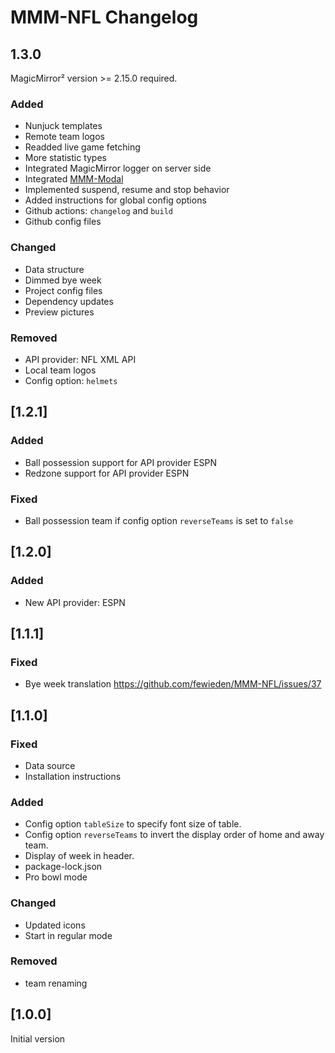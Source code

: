 # MMM-NFL Changelog

## 1.3.0

MagicMirror² version >= 2.15.0 required.

### Added

* Nunjuck templates
* Remote team logos
* Readded live game fetching
* More statistic types
* Integrated MagicMirror logger on server side
* Integrated [MMM-Modal](https://github.com/fewieden/MMM-Modal)
* Implemented suspend, resume and stop behavior
* Added instructions for global config options
* Github actions: `changelog` and `build`
* Github config files

### Changed

* Data structure
* Dimmed bye week
* Project config files
* Dependency updates
* Preview pictures

### Removed

* API provider: NFL XML API
* Local team logos
* Config option: `helmets`

## [1.2.1]

### Added

* Ball possession support for API provider ESPN
* Redzone support for API provider ESPN

### Fixed

* Ball possession team if config option `reverseTeams` is set to `false`

## [1.2.0]

### Added

* New API provider: ESPN

## [1.1.1]

### Fixed

* Bye week translation https://github.com/fewieden/MMM-NFL/issues/37

## [1.1.0]

### Fixed

* Data source
* Installation instructions

### Added

* Config option `tableSize` to specify font size of table.
* Config option `reverseTeams` to invert the display order of home and away team.
* Display of week in header.
* package-lock.json
* Pro bowl mode

### Changed

* Updated icons
* Start in regular mode

### Removed

* team renaming

## [1.0.0]

Initial version
